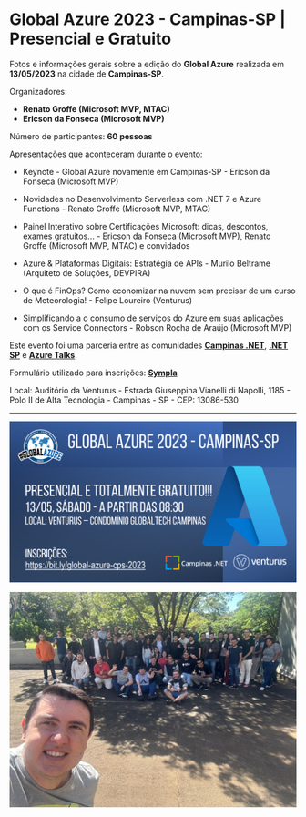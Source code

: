 # Global Azure 2023 - Campinas-SP | Presencial e Gratuito
Fotos e informações gerais sobre a edição do **Global Azure** realizada em **13/05/2023** na cidade de **Campinas-SP**.

Organizadores:
- **Renato Groffe (Microsoft MVP, MTAC)**
- **Ericson da Fonseca (Microsoft MVP)**

Número de participantes: **60 pessoas**

Apresentações que aconteceram durante o evento:
* Keynote - Global Azure novamente em Campinas-SP - Ericson da Fonseca (Microsoft MVP)

* Novidades no Desenvolvimento Serverless com .NET 7 e Azure Functions - Renato Groffe (Microsoft MVP, MTAC)

* Painel Interativo sobre Certificações Microsoft: dicas, descontos, exames gratuitos... - Ericson da Fonseca (Microsoft MVP), Renato Groffe (Microsoft MVP, MTAC) e convidados

* Azure & Plataformas Digitais: Estratégia de APIs - Murilo Beltrame (Arquiteto de Soluções, DEVPIRA)

* O que é FinOps? Como economizar na nuvem sem precisar de um curso de Meteorologia! - Felipe Loureiro (Venturus)

* Simplificando a o consumo de serviços do Azure em suas aplicações com os Service Connectors - Robson Rocha de Araújo (Microsoft MVP)

Este evento foi uma parceria entre as comunidades [**Campinas .NET**](https://www.meetup.com/campinasdotnet/), [**.NET SP**](https://www.meetup.com/dotnet-Sao-Paulo/) e [**Azure Talks**](https://www.meetup.com/azure-talks/).

Formulário utilizado para inscrições: [**Sympla**](https://www.sympla.com.br/evento/net-conf-2023-campinas-sp-presencial-e-gratuito/1780810)

Local: Auditório da Venturus - Estrada Giuseppina Vianelli di Napolli, 1185 - Polo II de Alta Tecnologia - Campinas - SP - CEP: 13086-530

---

![Banner do evento](global-azure-2023.png)

![Público](global-06.jpg)